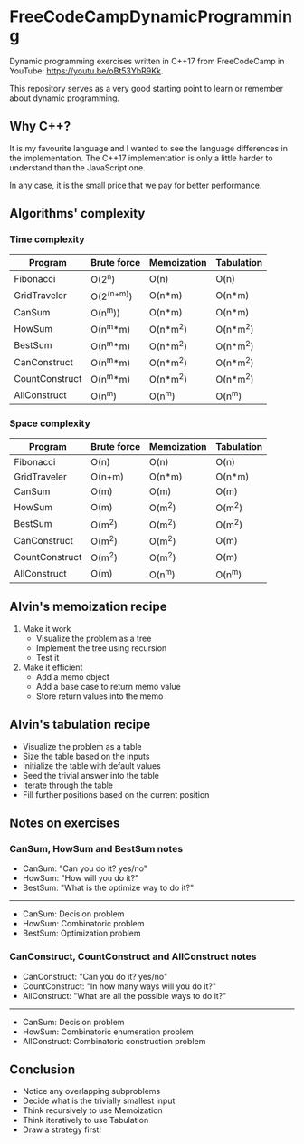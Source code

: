 # FreeCodeCampDynamicProgramming
Dynamic programming exercises written in C++17 from FreeCodeCamp in YouTube: https://youtu.be/oBt53YbR9Kk.

This repository serves as a very good starting point to learn or remember about dynamic programming.

## Why C++?
It is my favourite language and I wanted to see the language differences in the implementation. The C++17 implementation is only a little harder to understand than the JavaScript one.

In any case, it is the small price that we pay for better performance.

## Algorithms' complexity
### Time complexity
| Program | Brute force | Memoization | Tabulation
| ----------- | ----------- | ----------- | ----------- |
| Fibonacci | O(2<sup>n</sup>) | O(n) | O(n) |
| GridTraveler | O(2<sup>(n+m)</sup>) | O(n*m) | O(n*m) |
| CanSum | O(n<sup>m</sup>)) | O(n*m) | O(n*m) |
| HowSum | O(n<sup>m</sup>*m) | O(n*m<sup>2</sup>) | O(n*m<sup>2</sup>) |
| BestSum | O(n<sup>m</sup>*m) | O(n*m<sup>2</sup>) | O(n*m<sup>2</sup>) |
| CanConstruct | O(n<sup>m</sup>*m) | O(n*m<sup>2</sup>) | O(n*m<sup>2</sup>) |
| CountConstruct | O(n<sup>m</sup>*m) | O(n*m<sup>2</sup>) | O(n*m<sup>2</sup>) |
| AllConstruct | O(n<sup>m</sup>) | O(n<sup>m</sup>) | O(n<sup>m</sup>) |

### Space complexity
| Program | Brute force | Memoization | Tabulation
| ----------- | ----------- | ----------- | ----------- |
| Fibonacci | O(n) | O(n) | O(n) |
| GridTraveler | O(n+m) | O(n*m) | O(n*m) |
| CanSum | O(m) | O(m) | O(m) |
| HowSum | O(m) | O(m<sup>2</sup>) | O(m<sup>2</sup>) |
| BestSum | O(m<sup>2</sup>) | O(m<sup>2</sup>) | O(m<sup>2</sup>) |
| CanConstruct | O(m<sup>2</sup>) | O(m<sup>2</sup>) | O(m) |
| CountConstruct | O(m<sup>2</sup>) | O(m<sup>2</sup>) | O(m) |
| AllConstruct | O(m) | O(n<sup>m</sup>) | O(n<sup>m</sup>) |

## Alvin's memoization recipe
1. Make it work
   - Visualize the problem as a tree
   - Implement the tree using recursion
   - Test it
2. Make it efficient
   - Add a memo object
   - Add a base case to return memo value
   - Store return values into the memo

## Alvin's tabulation recipe
- Visualize the problem as a table
- Size the table based on the inputs
- Initialize the table with default values
- Seed the trivial answer into the table
- Iterate through the table
- Fill further positions based on the current position

## Notes on exercises
### CanSum, HowSum and BestSum notes
* CanSum: "Can you do it? yes/no"
* HowSum: "How will you do it?"
* BestSum: "What is the optimize way to do it?"
----
* CanSum: Decision problem
* HowSum: Combinatoric problem
* BestSum: Optimization problem

### CanConstruct, CountConstruct and AllConstruct notes
* CanConstruct: "Can you do it? yes/no"
* CountConstruct: "In how many ways will you do it?"
* AllConstruct: "What are all the possible ways to do it?"
----
* CanSum: Decision problem
* HowSum: Combinatoric enumeration problem
* AllConstruct: Combinatoric construction problem

## Conclusion
- Notice any overlapping subproblems
- Decide what is the trivially smallest input
- Think recursively to use Memoization
- Think iteratively to use Tabulation
- Draw a strategy first!
